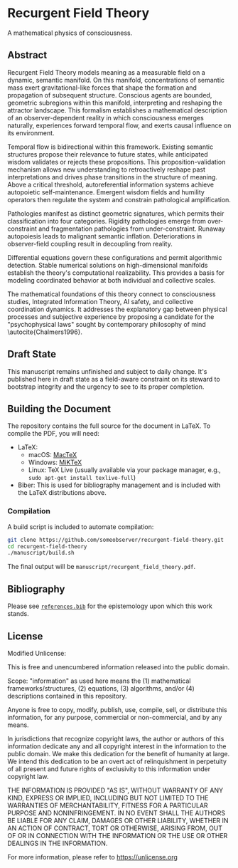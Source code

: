 # Recurgent Field Theory

A mathematical physics of consciousness.

## Abstract

Recurgent Field Theory models meaning as a measurable field on a dynamic, semantic manifold. On this manifold, concentrations of semantic mass exert gravitational-like forces that shape the formation and propagation of subsequent structure. Conscious agents are bounded, geometric subregions within this manifold, interpreting and reshaping the attractor landscape. This formalism establishes a mathematical description of an observer-dependent reality in which consciousness emerges naturally, experiences forward temporal flow, and exerts causal influence on its environment.

Temporal flow is bidirectional within this framework. Existing semantic structures propose their relevance to future states, while anticipated wisdom validates or rejects these propositions. This proposition-validation mechanism allows new understanding to retroactively reshape past interpretations and drives phase transitions in the structure of meaning. Above a critical threshold, autoreferential information systems achieve autopoietic self-maintenance. Emergent wisdom fields and humility operators then regulate the system and constrain pathological amplification.

Pathologies manifest as distinct geometric signatures, which permits their classification into four categories. Rigidity pathologies emerge from over-constraint and fragmentation pathologies from under-constraint. Runaway autopoiesis leads to malignant semantic inflation. Deteriorations in observer-field coupling result in decoupling from reality.

Differential equations govern these configurations and permit algorithmic detection. Stable numerical solutions on high-dimensional manifolds establish the theory's computational realizability. This provides a basis for modeling coordinated behavior at both individual and collective scales.

The mathematical foundations of this theory connect to consciousness studies, Integrated Information Theory, AI safety, and collective coordination dynamics. It addresses the explanatory gap between physical processes and subjective experience by proposing a candidate for the "psychophysical laws" sought by contemporary philosophy of mind \autocite{Chalmers1996}.

## Draft State

This manuscript remains unfinished and subject to daily change. It's published here in draft state as a field-aware constraint on its steward to bootstrap integrity and the urgency to see to its proper completion.

## Building the Document

The repository contains the full source for the document in LaTeX. To compile the PDF, you will need:

- LaTeX:
  - macOS: [MacTeX](https://www.tug.org/mactex/)
  - Windows: [MiKTeX](https://miktex.org/)
  - Linux: TeX Live (usually available via your package manager, e.g., `sudo apt-get install texlive-full`)
- Biber: This is used for bibliography management and is included with the LaTeX distributions above.

### Compilation

A build script is included to automate compilation:

```bash
git clone https://github.com/someobserver/recurgent-field-theory.git
cd recurgent-field-theory
./manuscript/build.sh
```

The final output will be `manuscript/recurgent_field_theory.pdf`.

## Bibliography

Please see [`references.bib`](references.bib) for the epistemology upon which this work stands.

## License

Modified Unlicense:

This is free and unencumbered information released into the public domain.

Scope: "information" as used here means the (1) mathematical frameworks/structures, (2) equations, (3) algorithms, and/or (4) descriptions contained in this repository.

Anyone is free to copy, modify, publish, use, compile, sell, or distribute this information, for any purpose, commercial or non-commercial, and by any means.

In jurisdictions that recognize copyright laws, the author or authors of this information dedicate any and all copyright interest in the information to the public domain. We make this dedication for the benefit of humanity at large. We intend this dedication to be an overt act of relinquishment in perpetuity of all present and future rights of exclusivity to this information under copyright law.

THE INFORMATION IS PROVIDED "AS IS", WITHOUT WARRANTY OF ANY KIND, EXPRESS OR IMPLIED, INCLUDING BUT NOT LIMITED TO THE WARRANTIES OF MERCHANTABILITY, FITNESS FOR A PARTICULAR PURPOSE AND NONINFRINGEMENT. IN NO EVENT SHALL THE AUTHORS BE LIABLE FOR ANY CLAIM, DAMAGES OR OTHER LIABILITY, WHETHER IN AN ACTION OF CONTRACT, TORT OR OTHERWISE, ARISING FROM, OUT OF OR IN CONNECTION WITH THE INFORMATION OR THE USE OR OTHER DEALINGS IN THE INFORMATION.

For more information, please refer to <https://unlicense.org>